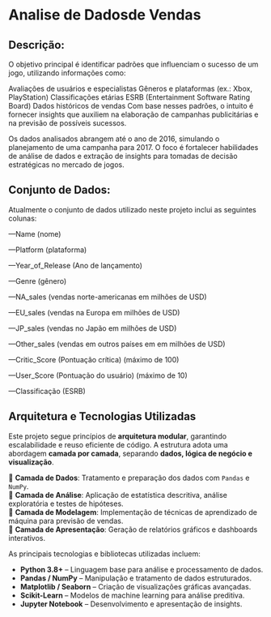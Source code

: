 # Analise de Dadosde  Vendas


## Descrição:

O objetivo principal é identificar padrões que influenciam o sucesso de um jogo, utilizando informações como:

Avaliações de usuários e especialistas
Gêneros e plataformas (ex.: Xbox, PlayStation)
Classificações etárias ESRB (Entertainment Software Rating Board)
Dados históricos de vendas
Com base nesses padrões, o intuito é fornecer insights que auxiliem na elaboração de campanhas publicitárias e na previsão de possíveis sucessos.

Os dados analisados abrangem até o ano de 2016, simulando o planejamento de uma campanha para 2017. O foco é fortalecer habilidades de análise de dados e extração de insights para tomadas de decisão estratégicas no mercado de jogos.


## Conjunto de Dados:

Atualmente o conjunto de dados utilizado neste projeto inclui as seguintes colunas:

—Name (nome)

—Platform (plataforma)

—Year_of_Release (Ano de lançamento)

—Genre (gênero)

—NA_sales (vendas norte-americanas em milhões de USD)

—EU_sales (vendas na Europa em milhões de USD)

—JP_sales (vendas no Japão em milhões de USD)

—Other_sales (vendas em outros países em em milhões de USD)

—Critic_Score (Pontuação crítica) (máximo de 100)

—User_Score (Pontuação do usuário) (máximo de 10)

—Classificação (ESRB)

## Arquitetura e Tecnologias Utilizadas

Este projeto segue princípios de **arquitetura modular**, garantindo escalabilidade e reuso eficiente de código. A estrutura adota uma abordagem **camada por camada**, separando **dados, lógica de negócio e visualização**.

🔹 **Camada de Dados**: Tratamento e preparação dos dados com `Pandas` e `NumPy`.  
🔹 **Camada de Análise**: Aplicação de estatística descritiva, análise exploratória e testes de hipóteses.  
🔹 **Camada de Modelagem**: Implementação de técnicas de aprendizado de máquina para previsão de vendas.  
🔹 **Camada de Apresentação**: Geração de relatórios gráficos e dashboards interativos.

As principais tecnologias e bibliotecas utilizadas incluem:

- **Python 3.8+** – Linguagem base para análise e processamento de dados.
- **Pandas / NumPy** – Manipulação e tratamento de dados estruturados.
- **Matplotlib / Seaborn** – Criação de visualizações gráficas avançadas.
- **Scikit-Learn** – Modelos de machine learning para análise preditiva.
- **Jupyter Notebook** – Desenvolvimento e apresentação de insights.
